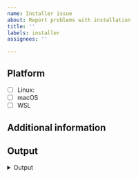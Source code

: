 ```yaml
---
name: Installer issue
about: Report problems with installation
title: ''
labels: installer
assignees: ''

---
```


## Platform

<!-- select the platform on which you tried to install Nix -->

- [ ] Linux: <!-- state your distribution, e.g. Arch Linux, Ubuntu, ... -->
- [ ] macOS
- [ ] WSL

## Additional information

<!-- state special circumstances on your system or additional steps you have taken prior to installation -->

## Output

<details><summary>Output</summary>

```log

<!-- paste console output here and remove this comment -->

```

</details>
